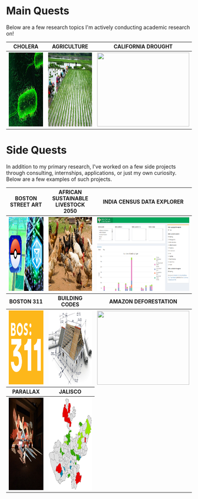 # Main Quests

Below are a few research topics I'm actively conducting academic research on!
<br>
<table align="center" cellspacing="0" cellpadding="0" border="0">
  <tr>
  <th><b><center>     CHOLERA     </center></b></th>
  <th><b><center>     AGRICULTURE     </center></b></th>
  <th><b><center>     CALIFORNIA DROUGHT     </center></b></th>
  </tr>
  <tr>
  <th><a href="https://aish-venkat.github.io/gis/cholera/"><img src="/gis/cholera.jpg" width="250" height="200"></a></th>
  <th><a href="https://aish-venkat.github.io/gis/tn_ag/"><img src="/gis/tn_ag.jpg" width="250" height="200"></a></th>
  <th><a href="https://aish-venkat.github.io/gis/ca_drought/"><img src="/gis/ca_drought.jpg" width="250" height="200"></a></th>
  </tr>
</table>
  
# Side Quests


In addition to my primary research, I've worked on a few side projects through consulting, internships, applications, or just my own curiosity. Below are a few examples of such projects.


<table align="center" cellspacing="0" cellpadding="0" border="0">
  <tr>
  <th><b><center>     BOSTON STREET ART     </center></b></th>
  <th><b><center>     AFRICAN SUSTAINABLE LIVESTOCK 2050     </center></b></th>
  <th><b><center>     INDIA CENSUS DATA EXPLORER     </center></b></th>
  </tr>
  <tr>
  <th><a href="https://aish-venkat.github.io/gis/bos_art/"><img src="/gis/bos_art.jpg" width="250" height="200"></a></th>
  <th><a href="https://aish-venkat.github.io/gis/asl2050/"><img src="/gis/asl2050.jpg" width="250" height="200"></a></th>
  <th><a href="http://apps.aishwarya-venkat.com/shiny/IndiaCensusDataExplorer/"><img src="/gis/census.png" width="250" height="200"></a></th>
  </tr>
  <tr>
  <th><b><center>     BOSTON 311     </center></b></th>
  <th><b><center>     BUILDING CODES     </center></b></th>
  <th><b><center>     AMAZON DEFORESTATION     </center></b></th>
  </tr>
  <tr>
  <th><a href="https://aish-venkat.github.io/gis/bos311/"><img src="/gis/bos311.png" width="250" height="200"></a></th>
  <th><a href="https://aish-venkat.github.io/gis/bldgcd/"><img src="/gis/bldgcd.png" width="250" height="200"></a></th>
  <th><a href="https://aish-venkat.github.io/gis/amazon/"><img src="/gis/amazon.jpg" width="250" height="200"></a></th>
  </tr>  
  <tr>
  <th><b><center>     PARALLAX    </center></b></th>
  <th><b><center>     JALISCO     </center></b></th>
  </tr>
  <tr>
  <th><a href="https://aish-venkat.github.io/gis/parallax/"><img src="/gis/parallax.jpg" width="250" height="250"></a></th>
  <th><a href="https://aish-venkat.github.io/gis/jalisco/"><img src="/gis/jalisco-01.jpg" width="250" height="250"></a></th>
  </tr>
  <tr>
  </tr>
</table>
